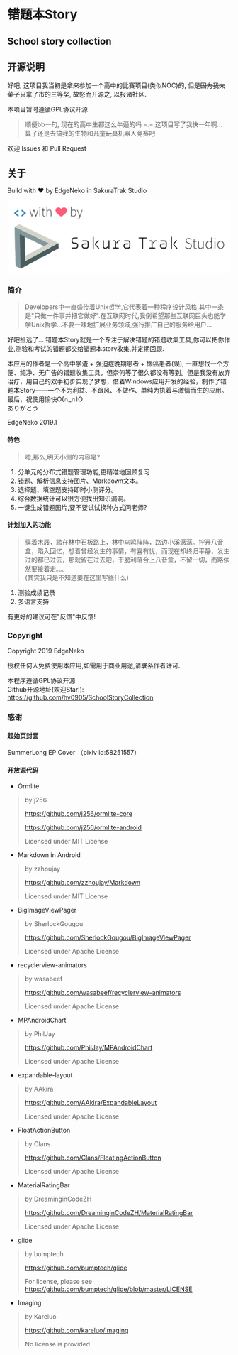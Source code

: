 # 错题本Story

## School story collection

## 开源说明

好吧, 这项目我当初是拿来参加一个高中的比赛项目(类似NOC)的, 但是<del>因为我太菜了</del>只拿了市的三等奖, 故怒而开源之, 以报诸社区.

本项目暂时遵循GPL协议开源

> 顺便bb一句, 现在的高中生都这么牛逼的吗 =.=,这项目写了我快一年啊...  
> 算了还是去搞我的生物和<del>儿童玩具</del>机器人竞赛吧

欢迎 Issues 和 Pull Request

## 关于

Build with ❤ by EdgeNeko in SakuraTrak Studio

![build with love by SakuraTrak Studio](./infos/build.png)

### 简介

> Developers中一直盛传着Unix哲学,它代表着一种程序设计风格,其中一条是"只做一件事并把它做好".在互联网时代,我倒希望那些互联网巨头也能学学Unix哲学...不要一味地扩展业务领域,强行推广自己的服务给用户...  

好吧扯远了... 错题本Story就是一个专注于解决错题的错题收集工具,你可以把你作业,测验和考试的错题都交给错题本story收集,并定期回顾.  

本应用的作者是一个高中学渣 + 强迫症晚期患者 + 懒癌患者(误), 一直想找一个方便、纯净、无广告的错题收集工具，但奈何等了很久都没有等到。但是我没有放弃治疗，用自己的双手初步实现了梦想，借着Windows应用开发的经验，制作了错题本Story——一个不为利益、不跟风、不做作、单纯为执着与激情而生的应用。  
最后，祝使用愉快O(∩_∩)O  
ありがとう  

EdgeNeko 2019.1  

#### 特色

> 嗯,那么,明天小测的内容是?  

1. 分单元的分布式错题管理功能,更精准地回顾复习  
2. 错题、解析信息支持图片、Markdown文本。  
3. 选择题、填空题支持即时小测评分。  
4. 综合数据统计可以很方便找出知识漏洞。  
5. 一键生成错题图片,要不要试试换种方式问老师?    


#### 计划加入的功能

> 穿着木屐，踏在林中石板路上，林中鸟鸣阵阵，路边小溪潺潺。拧开八音盒，陷入回忆，想着曾经发生的事情，有喜有忧，而现在却终归平静，发生过的都已过去，那就留在过去吧，干脆利落合上八音盒，不留一切，而路依然要接着走。。。  
> (其实我只是不知道要在这里写些什么)

1. 测验成绩记录  
2. 多语言支持  

有更好的建议可在"反馈"中反馈!



### Copyright

Copyright 2019 EdgeNeko

授权任何人免费使用本应用,如需用于商业用途,请联系作者许可.

本程序遵循GPL协议开源  
Github开源地址(欢迎Star!): https://github.com/hv0905/SchoolStoryCollection

### 感谢

#### 起始页封面

SummerLong EP Cover （pixiv id:58251557）  

#### 开放源代码

* Ormlite

> by j256
>
> https://github.com/j256/ormlite-core
>
> https://github.com/j256/ormlite-android
>
> Licensed under MIT License

* Markdown in Android

> by zzhoujay
>
> https://github.com/zzhoujay/Markdown
>
> Licensed under MIT License

* BigImageViewPager

> by SherlockGougou
>
> https://github.com/SherlockGougou/BigImageViewPager
>
> Licensed under Apache License

* recyclerview-animators

> by wasabeef
>
> https://github.com/wasabeef/recyclerview-animators
>
> Licensed under Apache License

* MPAndroidChart

> by PhilJay
>
> https://github.com/PhilJay/MPAndroidChart
>
> Licensed under Apache License

* expandable-layout

> by AAkira
>
> https://github.com/AAkira/ExpandableLayout
>
> Licensed under Apache License

* FloatActionButton

> by Clans
>
> https://github.com/Clans/FloatingActionButton
>
> Licensed under Apache License

* MaterialRatingBar

> by DreaminginCodeZH
>
> https://github.com/DreaminginCodeZH/MaterialRatingBar
>
> Licensed under Apache License

* glide

> by bumptech
>
> https://github.com/bumptech/glide
>
> For license, please see https://github.com/bumptech/glide/blob/master/LICENSE

* Imaging

> by Kareluo
>
> https://github.com/kareluo/Imaging
>
> No license is provided.
